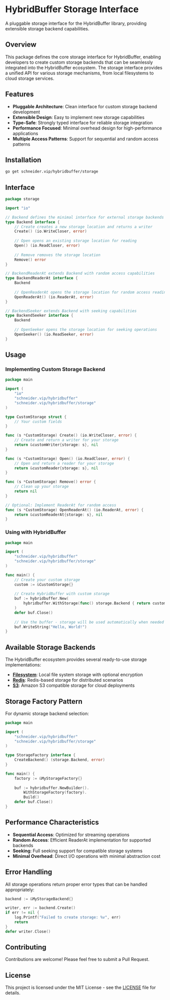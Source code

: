 # HybridBuffer Storage Interface

A pluggable storage interface for the HybridBuffer library, providing extensible storage backend capabilities.

## Overview

This package defines the core storage interface for HybridBuffer, enabling developers to create custom storage backends that can be seamlessly integrated into the HybridBuffer ecosystem. The storage interface provides a unified API for various storage mechanisms, from local filesystems to cloud storage services.

## Features

- **Pluggable Architecture**: Clean interface for custom storage backend development
- **Extensible Design**: Easy to implement new storage capabilities
- **Type-Safe**: Strongly typed interface for reliable storage integration
- **Performance Focused**: Minimal overhead design for high-performance applications
- **Multiple Access Patterns**: Support for sequential and random access patterns

## Installation

```bash
go get schneider.vip/hybridbuffer/storage
```

## Interface

```go
package storage

import "io"

// Backend defines the minimal interface for external storage backends
type Backend interface {
    // Create creates a new storage location and returns a writer
    Create() (io.WriteCloser, error)
    
    // Open opens an existing storage location for reading
    Open() (io.ReadCloser, error)
    
    // Remove removes the storage location
    Remove() error
}

// BackendReaderAt extends Backend with random access capabilities
type BackendReaderAt interface {
    Backend
    
    // OpenReaderAt opens the storage location for random access reading
    OpenReaderAt() (io.ReaderAt, error)
}

// BackendSeeker extends Backend with seeking capabilities
type BackendSeeker interface {
    Backend
    
    // OpenSeeker opens the storage location for seeking operations
    OpenSeeker() (io.ReadSeeker, error)
}
```

## Usage

### Implementing Custom Storage Backend

```go
package main

import (
    "io"
    "schneider.vip/hybridbuffer"
    "schneider.vip/hybridbuffer/storage"
)

type CustomStorage struct {
    // Your custom fields
}

func (s *CustomStorage) Create() (io.WriteCloser, error) {
    // Create and return a writer for your storage
    return &customWriter{storage: s}, nil
}

func (s *CustomStorage) Open() (io.ReadCloser, error) {
    // Open and return a reader for your storage
    return &customReader{storage: s}, nil
}

func (s *CustomStorage) Remove() error {
    // Clean up your storage
    return nil
}

// Optional: Implement ReaderAt for random access
func (s *CustomStorage) OpenReaderAt() (io.ReaderAt, error) {
    return &customReaderAt{storage: s}, nil
}
```

### Using with HybridBuffer

```go
package main

import (
    "schneider.vip/hybridbuffer"
    "schneider.vip/hybridbuffer/storage"
)

func main() {
    // Create your custom storage
    custom := &CustomStorage{}
    
    // Create HybridBuffer with custom storage
    buf := hybridbuffer.New(
        hybridbuffer.WithStorage(func() storage.Backend { return custom }),
    )
    defer buf.Close()
    
    // Use the buffer - storage will be used automatically when needed
    buf.WriteString("Hello, World!")
}
```

## Available Storage Backends

The HybridBuffer ecosystem provides several ready-to-use storage implementations:

- **[Filesystem](../hybridbuffer-storage-filesystem)**: Local file system storage with optional encryption
- **[Redis](../hybridbuffer-storage-redis)**: Redis-based storage for distributed scenarios
- **[S3](../hybridbuffer-storage-s3)**: Amazon S3 compatible storage for cloud deployments

## Storage Factory Pattern

For dynamic storage backend selection:

```go
package main

import (
    "schneider.vip/hybridbuffer"
    "schneider.vip/hybridbuffer/storage"
)

type StorageFactory interface {
    CreateBackend() (storage.Backend, error)
}

func main() {
    factory := &MyStorageFactory{}
    
    buf := hybridbuffer.NewBuilder().
        WithStorageFactory(factory).
        Build()
    defer buf.Close()
}
```

## Performance Characteristics

- **Sequential Access**: Optimized for streaming operations
- **Random Access**: Efficient ReaderAt implementation for supported backends
- **Seeking**: Full seeking support for compatible storage systems
- **Minimal Overhead**: Direct I/O operations with minimal abstraction cost

## Error Handling

All storage operations return proper error types that can be handled appropriately:

```go
backend := &MyStorageBackend{}

writer, err := backend.Create()
if err != nil {
    log.Printf("Failed to create storage: %v", err)
    return
}
defer writer.Close()
```

## Contributing

Contributions are welcome! Please feel free to submit a Pull Request.

## License

This project is licensed under the MIT License - see the [LICENSE](LICENSE) file for details.